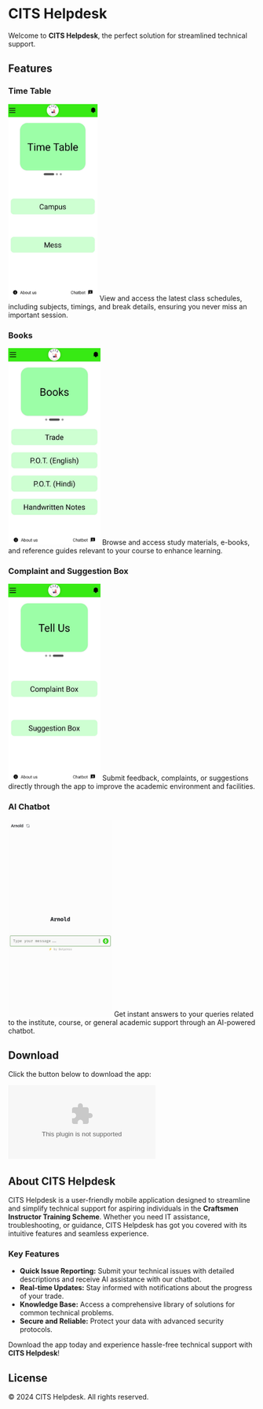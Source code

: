 # CITS Helpdesk

Welcome to **CITS Helpdesk**, the perfect solution for streamlined technical support.

## Features

### Time Table
<img src="CITS%20(1).jpg" height="400px">
View and access the latest class schedules, including subjects, timings, and break details, ensuring you never miss an important session.

### Books
<img src="CITS%20(2).jpg" height="400px">
Browse and access study materials, e-books, and reference guides relevant to your course to enhance learning.

### Complaint and Suggestion Box
<img src="CITS%20(3).jpg" height="400px">
Submit feedback, complaints, or suggestions directly through the app to improve the academic environment and facilities.

### AI Chatbot
<img src="CITS%20(4).jpg" height="400px">
Get instant answers to your queries related to the institute, course, or general academic support through an AI-powered chatbot.

## Download
Click the button below to download the app:

[![Download APK](https://github.com/Sniperznate/citshelpdesk/releases/download/v1.0.0/CITShelpdesk.apk)](https://github.com/Sniperznate/citshelpdesk/releases/download/v1.0.0/CITShelpdesk.apk)

## About CITS Helpdesk
CITS Helpdesk is a user-friendly mobile application designed to streamline and simplify technical support for aspiring individuals in the **Craftsmen Instructor Training Scheme**. Whether you need IT assistance, troubleshooting, or guidance, CITS Helpdesk has got you covered with its intuitive features and seamless experience.

### Key Features
- **Quick Issue Reporting:** Submit your technical issues with detailed descriptions and receive AI assistance with our chatbot.
- **Real-time Updates:** Stay informed with notifications about the progress of your trade.
- **Knowledge Base:** Access a comprehensive library of solutions for common technical problems.
- **Secure and Reliable:** Protect your data with advanced security protocols.

Download the app today and experience hassle-free technical support with **CITS Helpdesk**!

## License
&copy; 2024 CITS Helpdesk. All rights reserved.
